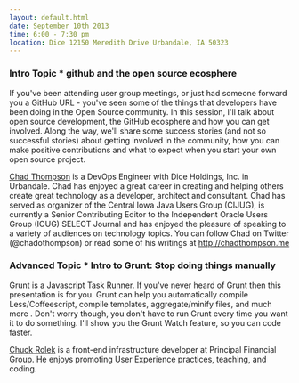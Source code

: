 ```yaml
---
layout: default.html
date: September 10th 2013
time: 6:00 - 7:30 pm
location: Dice 12150 Meredith Drive Urbandale, IA 50323
---
```


### Intro Topic * github and the open source ecosphere

If you've been attending user group meetings, or just had someone forward you a GitHub URL - you've seen some of the things that developers have been doing in the Open Source community. In this session, I'll talk about open source development, the GitHub ecosphere and how you can get involved. Along the way, we'll share some success stories (and not so successful stories) about getting involved in the community, how you can make positive contributions and what to expect when you start your own open source project.

[Chad Thompson](https://twitter.com/chadothompson) is a DevOps Engineer with Dice Holdings, Inc. in Urbandale. Chad has enjoyed a great career in creating and helping others create great technology as a developer, architect and consultant. Chad has served as organizer of the Central Iowa Java Users Group (CIJUG), is currently a Senior Contributing Editor to the Independent Oracle Users Group (IOUG) SELECT Journal and has enjoyed the pleasure of speaking to a variety of audiences on technology topics. You can follow Chad on Twitter (@chadothompson) or read some of his writings at http://chadthompson.me

### Advanced Topic * Intro to Grunt: Stop doing things manually

Grunt is a Javascript Task Runner. If you've never heard of Grunt then this presentation is for you. Grunt can help you automatically compile Less/Coffeescript, compile templates, aggregate/minify files, and much more . Don't worry though, you don't have to run Grunt every time you want it to do something. I'll show you the Grunt Watch feature, so you can code faster.

[Chuck Rolek](https://twitter.com/crolek) is a front-end infrastructure developer at Principal Financial Group. He enjoys promoting User Experience practices, teaching, and coding.
